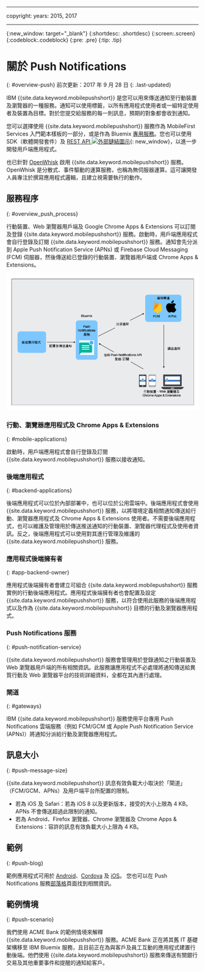 ----

copyright:
 years: 2015, 2017

---

{:new_window: target="_blank"}
{:shortdesc: .shortdesc}
{:screen:.screen}
{:codeblock:.codeblock}
{:pre: .pre}
{:tip: .tip}

# 關於 Push Notifications 
{: #overview-push}
前次更新：2017 年 9 月 28 日
{: .last-updated}

IBM {{site.data.keyword.mobilepushshort}} 是您可以用來傳送通知至行動裝置及瀏覽器的一種服務。通知可以使用標籤，以所有應用程式使用者或一組特定使用者及裝置為目標。對於您提交給服務的每一則訊息，預期的對象都會收到通知。


您可以選擇使用 {{site.data.keyword.mobilepushshort}} 服務作為 MobileFirst Services 入門範本樣板的一部分，或是作為 Bluemix [專用服務](/docs/dedicated/index.html)。您也可以使用 SDK（軟體開發套件）及 [REST API ![外部鏈結圖示](../../icons/launch-glyph.svg "外部鏈結圖示")](https://mobile.{DomainName}/imfpush/){: new_window}，以進一步開發用戶端應用程式。


也已針對 [OpenWhisk](/docs/openwhisk/index.html) 啟用 {{site.data.keyword.mobilepushshort}} 服務。OpenWhisk 是分散式、事件驅動的運算服務，也稱為無伺服器運算。這可讓開發人員專注於撰寫應用程式邏輯，且建立視需要執行的動作。


## 服務程序
{: #overview_push_process}

行動裝置、Web 瀏覽器用戶端及 Google Chrome Apps & Extensions 可以訂閱及登錄 {{site.data.keyword.mobilepushshort}} 服務。啟動時，用戶端應用程式會自行登錄及訂閱 {{site.data.keyword.mobilepushshort}} 服務。通知會先分派到 Apple Push Notification Service (APNs) 或 Firebase Cloud Messaging (FCM) 伺服器，然後傳送給已登錄的行動裝置、瀏覽器用戶端或 Chrome Apps & Extensions。

![推送概觀](images/overview.jpg)


### 行動、瀏覽器應用程式及 Chrome Apps & Extensions
{: #mobile-applications}

啟動時，用戶端應用程式會自行登錄及訂閱 {{site.data.keyword.mobilepushshort}} 服務以接收通知。

### 後端應用程式
{: #backend-applications}

後端應用程式可以位於內部部署中，也可以位於公用雲端中。後端應用程式會使用 {{site.data.keyword.mobilepushshort}} 服務，以將環境定義相關通知傳送給行動、瀏覽器應用程式及 Chrome Apps & Extensions 使用者。不需要後端應用程式，也可以維護及管理用於傳送推送通知的行動裝置、瀏覽器代理程式及使用者資訊。反之，後端應用程式可以使用對其進行管理及維護的 {{site.data.keyword.mobilepushshort}} 服務。

### 應用程式後端擁有者
{: #app-backend-owner}

應用程式後端擁有者會建立可組合 {{site.data.keyword.mobilepushshort}} 服務實例的行動後端應用程式。應用程式後端擁有者也會配置及設定 {{site.data.keyword.mobilepushshort}} 服務，以符合使用此服務的後端應用程式以及作為 {{site.data.keyword.mobilepushshort}} 目標的行動及瀏覽器應用程式。

### Push Notifications 服務
{: #push-notification-service}

{{site.data.keyword.mobilepushshort}} 服務會管理用於登錄通知之行動裝置及 Web 瀏覽器用戶端的所有相關資訊。此服務讓應用程式不必處理將通知傳送給異質行動及 Web 瀏覽器平台的技術詳細資料，全都在其內進行處理。

### 閘道
{: #gateways}

IBM {{site.data.keyword.mobilepushshort}} 服務使用平台專用 Push Notifications 雲端服務（例如 FCM/GCM 或 Apple Push Notification Service (APNs)）將通知分派給行動及瀏覽器應用程式。

## 訊息大小
{: #push-message-size}

{{site.data.keyword.mobilepushshort}} 訊息有效負載大小取決於「閘道」（FCM/GCM、APNs）及用戶端平台所配置的限制。 

- 若為 iOS 及 Safari：若為 iOS 8 以及更新版本，接受的大小上限為 4 KB。APNs 不會傳送超過此限制的通知。
- 若為 Android、Firefox 瀏覽器、Chrome 瀏覽器及 Chrome Apps & Extensions：容許的訊息有效負載大小上限為 4 KB。

## 範例
{: #push-blog}

範例應用程式可用於 [Android](https://github.com/ibm-bluemix-mobile-services/bms-samples-android-hellopush/)、[Cordova](https://github.com/ibm-bluemix-mobile-services/bms-samples-cordova-hellopush) 及 [iOS](https://github.com/ibm-bluemix-mobile-services/bms-samples-swift-hellopush)。
您也可以在 Push Notifications 服務[部落格](http://push-notification-service.mybluemix.net/)頁面找到相關資訊。  


## 範例情境 
{: #push-scenario}

我們使用 ACME Bank 的範例情境來解釋 {{site.data.keyword.mobilepushshort}} 服務。ACME Bank 正在將其舊 IT 基礎架構移至 IBM Bluemix 服務，且目前正在為與客戶及員工互動的應用程式建置行動後端。他們使用 {{site.data.keyword.mobilepushshort}} 服務來傳送有關銀行交易及其他重要事件和提醒的通知給客戶。

